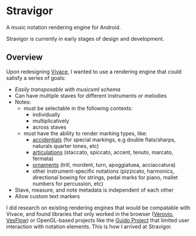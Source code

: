 # Stravigor

A music notation rendering engine for Android.

Stravigor is currently in early stages of design and development.

## Overview

Upon redesigning [Vivace](https://github.com/colematthew4/Vivace), I wanted to use a rendering engine that could satisfy a series of goals:

- *Easily transposable with musicxml schema*
- Can have multiple staves for different instruments or melodies
- Notes:
  - must be selectable in the following contexts:
    - individually
    - multiplicatively
    - across staves
  - must have the ability to render marking types, like:
    - [accidentials](https://en.wikipedia.org/wiki/Accidental_(music))
        (for special markings, e.g double flats/sharps, naturals quarter tones, etc)
    - [articulations](https://en.wikipedia.org/wiki/List_of_musical_symbols#Articulation_marks)
        (staccato, spiccato, accent, tenuto, marcato, fermata)
    - [ornaments](https://en.wikipedia.org/wiki/List_of_musical_symbols#Ornaments)
        (trill, mordent, turn, apoggiatuea, acciaccatura)
    - other instrument-specific notations (pizzicato, harmonics, directional bowing for strings,
        pedal marks for piano, mallet numbers for percussion, etc)
- Stave, measure, and note metadata is independent of each other
- Allow custom text markers

I did research on existing rendering engines that would be compatable with Vivace, and found libraries that only worked in the browser ([Verovio](https://github.com/rism-ch/verovio), [VexFlow](https://github.com/0xfe/vexflow)) or OpenGL-based projects like the [Guido Project](https://github.com/grame-cncm/guidolib) that limited user interaction with notation elements. This is how I arrived at Stravigor.
